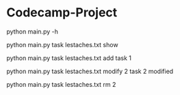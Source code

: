 # Codecamp-Project

python main.py -h

python main.py task lestaches.txt show

python main.py task lestaches.txt add task 1

python main.py task lestaches.txt modify 2 task 2 modified

python main.py task lestaches.txt rm 2
